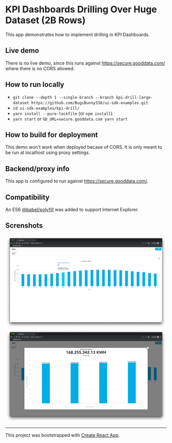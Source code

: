 # KPI Dashboards Drilling Over Huge Dataset (2B Rows)

This app demonstrates how to implement drilling in KPI Dashboards.

## Live demo

There is no live demo, since this runs against https://secure.gooddata.com/ where there is no CORS allowed.

## How to run locally

* `git clone --depth 1 --single-branch --branch kpi-drill-large-dataset https://github.com/BugsBunny338/ui-sdk-examples.git`
* `cd ui-sdk-examples/kpi-drill/`
* `yarn install --pure-lockfile` (or `npm install`)
* `yarn start` or `GD_URL=secure.gooddata.com yarn start`

## How to build for deployment

This demo won't work when deployed becase of CORS. It is only meant to be run at localhost using proxy settings.

## Backend/proxy info

This app is configured to run against https://secure.gooddata.com/.

## Compatibility

An ES6 [@babel/polyfill](https://babeljs.io/docs/en/babel-polyfill) was added to support Internet Explorer.

## Screnshots

![homepage](public/screen1.png "Homepage")
![popup](public/screen2.png "Homepage embedded")

---

This project was bootstrapped with [Create React App](https://github.com/facebook/create-react-app).
